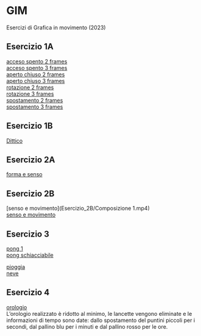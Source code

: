 # GIM
Esercizi di Grafica in movimento (2023) 

## Esercizio 1A
[acceso spento 2 frames](Esercizio_1A/template/acceso_spento_2.html)<br>
[acceso spento 3 frames](Esercizio_1A/template/acceso_spento_3.html)<br>
[aperto chiuso 2 frames](Esercizio_1A/template/aperto_chiuso_2.html)<br>
[aperto chiuso 3 frames](Esercizio_1A/template/aperto_chiuso_3.html)<br>
[rotazione 2 frames](Esercizio_1A/template/rotazione_2.html)<br>
[rotazione 3 frames](Esercizio_1A/template/rotazione_3.html)<br>
[spostamento 2 frames](Esercizio_1A/template/spostamento_2.html)<br>
[spostamento 3 frames](Esercizio_1A/template/spostamento_3.html)

## Esercizio 1B

[Dittico](Esercizio_1B/template/indexA.html)  


## Esercizio 2A
[forma e senso](Esercizio_2A/template/index.html)


## Esercizio 2B
[senso e movimento](Esercizio_2B/Composizione 1.mp4)<br> 
[senso e movimento](Esercizio_2B/Senso_movimento/indexB.html)<br> 

## Esercizio 3

[pong 1](Esercizio_3/Esercizio_3/2a_pong/index.html)<br> 
[pong schiacciabile](Esercizio_3/Esercizio_3/2b_pong/index.html)

[pioggia](Esercizio_3/Esercizio_3/3_pioggia/index.html)  
[neve](Esercizio_3/Esercizio_3/4_neve/index.html)


## Esercizio 4
[orologio](Esercizio_4/Orologio_1/index.html)<br> 
L’orologio realizzato è ridotto al minimo, le lancette vengono eliminate e le informazioni di tempo sono date: dallo spostamento del puntini piccoli per i secondi, dal pallino blu per i minuti e dal pallino rosso per le ore.
